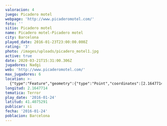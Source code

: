 ```yaml
---
valoracion: 4
juego: Picadero motel
webpage: 'http://www.picaderomotel.com/'
foto: ''
sitio: Picadero motel
name: Picadero motel-Picadero motel
city: Barcelona
played_date: 2016-01-23T23:00:00.000Z
rating: '3'
photo: /images/uploads/picadero_motel1.jpg
active: true
date: 2020-03-21T15:31:00.306Z
jugadores: Nadgi
web: 'http://www.picaderomotel.com/'
max_jugadores: 6
location: >-
  {"type":"Feature","geometry":{"type":"Point","coordinates":[2.1647714,41.4075291]}}
longitud: 2.1647714
tematica: Terror
play_date: '2016-01-24'
latitud: 41.4075291
publicar: si
fecha: '2016-01-24'
poblacion: Barcelona
---
```

